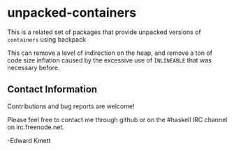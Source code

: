 unpacked-containers
==

This is a related set of packages that provide unpacked versions of `containers` using backpack

This can remove a level of indirection on the heap, and remove a ton of code size inflation caused by the excessive use of 
`INLINEABLE` that was necessary before.

Contact Information
-------------------

Contributions and bug reports are welcome!

Please feel free to contact me through github or on the #haskell IRC channel on irc.freenode.net.

-Edward Kmett
